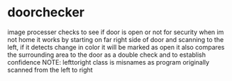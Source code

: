 # doorchecker
image processer checks to see if door is open or not for security when im not home
it works by starting on far right side of door and scanning to the left, if it detects change in color it will be marked as open
it also compares the surrounding area to the door as a double check and to establish confidence
NOTE: lefttoright class is misnames as program originally scanned from the left to right
